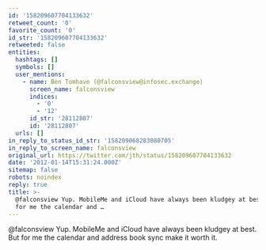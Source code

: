 ```yaml
---
id: '158209607704133632'
retweet_count: '0'
favorite_count: '0'
id_str: '158209607704133632'
retweeted: false
entities:
  hashtags: []
  symbols: []
  user_mentions:
    - name: Ben Tomhave (@falconsview@infosec.exchange)
      screen_name: falconsview
      indices:
        - '0'
        - '12'
      id_str: '28112807'
      id: '28112807'
  urls: []
in_reply_to_status_id_str: '158209068283080705'
in_reply_to_screen_name: falconsview
original_url: https://twitter.com/jth/status/158209607704133632
date: '2012-01-14T15:31:24.000Z'
sitemap: false
robots: noindex
reply: true
title: >-
  @falconsview Yup. MobileMe and iCloud have always been kludgey at best. But
  for me the calendar and …
---
```


@falconsview Yup. MobileMe and iCloud have always been kludgey at best. But for me the calendar and address book sync make it worth it.